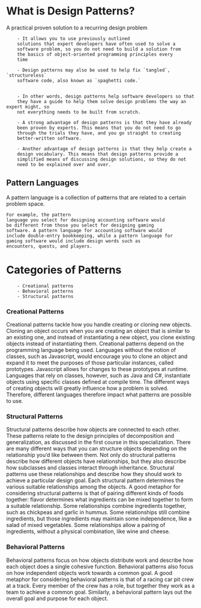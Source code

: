 # What is Design Patterns?
A practical proven solution to a recurring design problem

        - It allows you to use previously outlined
        solutions that expert developers have often used to solve a
        software problem, so you do not need to build a solution from
        the basics of object-oriented programming principles every
        time 

        - Design patterns may also be used to help fix `tangled`, `structureless` 
        software code, also known as `spaghetti code.`


        - In other words, design patterns help software developers so that 
        they have a guide to help them solve design problems the way an expert might, so
        not everything needs to be built from scratch.

        - A strong advantage of design patterns is that they have already
        been proven by experts. This means that you do not need to go
        through the trials they have, and you go straight to creating
        better-written software.

        - Another advantage of design patterns is that they help create a
        design vocabulary. This means that design patterns provide a
        simplified means of discussing design solutions, so they do not
        need to be explained over and over. 


## Pattern Languages
A pattern language is a collection of patterns that are
related to a certain problem space. 

    For example, the pattern
    language you select for designing accounting software would
    be different from those you select for designing gaming
    software. A pattern language for accounting software would
    include double-entry bookkeeping, while a pattern language for
    gaming software would include design words such as
    encounters, quests, and players.
        

# Categories of Patterns

        - Creational patterns
        - Behavioral patterns
        - Structural patterns

### Creational Patterns
Creational patterns tackle how you handle creating or
cloning new objects. Cloning an object occurs when you are
creating an object that is similar to an existing one, and instead
of instantiating a new object, you clone existing objects instead
of instantiating them.
Creational patterns depend on the programming language
being used. Languages without the notion of classes, such as
Javascript, would encourage you to clone an object and expand
it to meet the purposes of those particular instances, called
prototypes. Javascript allows for changes to these prototypes at
runtime. Languages that rely on classes, however, such as Java
and C#, instantiate objects using specific classes defined at
compile time.
The different ways of creating objects will greatly influence how
a problem is solved. Therefore, different languages therefore
impact what patterns are possible to use.


### Structural Patterns
Structural patterns describe how objects are connected to
each other. These patterns relate to the design principles of
decomposition and generalization, as discussed in the first
course in this specialization.
There are many different ways that you can structure objects
depending on the relationship you’d like between them. Not
only do structural patterns describe how different objects have
relationships, but they also describe how subclasses and
classes interact through inheritance. Structural patterns use
these relationships and describe how they should work to
achieve a particular design goal. Each structural pattern
determines the various suitable relationships among the
objects.
A good metaphor for considering structural patterns is that of
pairing different kinds of foods together: flavor determines
what ingredients can be mixed together to form a suitable
relationship. Some relationships combine ingredients together,
such as chickpeas and garlic in hummus. Some relationships
still combine ingredients, but those ingredients may maintain
some independence, like a salad of mixed vegetables. Some
relationships allow a pairing of ingredients, without a physical
combination, like wine and cheese.

### Behavioral Patterns
Behavioral patterns focus on how objects distribute work
and describe how each object does a single cohesive function.
Behavioral patterns also focus on how independent objects
work towards a common goal.
A good metaphor for considering behavioral patterns is that of
a racing car pit crew at a track. Every member of the crew has a
role, but together they work as a team to achieve a common
goal. Similarly, a behavioral pattern lays out the overall goal
and purpose for each object.

